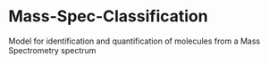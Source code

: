 # Mass-Spec-Classification
Model for identification and quantification of molecules from a Mass Spectrometry spectrum
